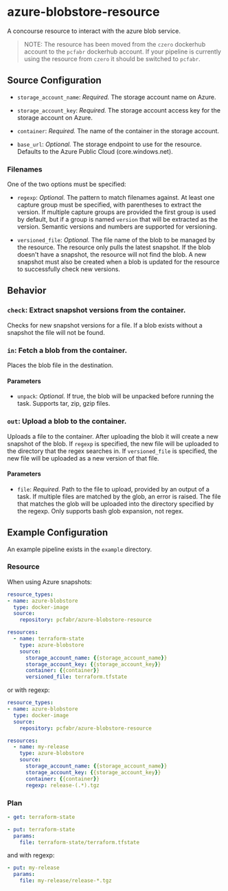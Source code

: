 # azure-blobstore-resource
A concourse resource to interact with the azure blob service.

> NOTE: The resource has been moved from the `czero` dockerhub account to the `pcfabr` dockerhub
> account. If your pipeline is currently using the resource from `czero` it should be switched
> to `pcfabr`.

## Source Configuration

* `storage_account_name`: *Required.* The storage account name on Azure.

* `storage_account_key`: *Required.* The storage account access key for the storage account on Azure.

* `container`: *Required.* The name of the container in the storage account.

* `base_url`: *Optional.* The storage endpoint to use for the resource. Defaults to the
  Azure Public Cloud (core.windows.net).

### Filenames

One of the two options must be specified:

* `regexp`: *Optional.* The pattern to match filenames against. At least one capture group
  must be specified, with parentheses to extract the version. If multiple capture groups are
  provided the first group is used by default, but if a group is named `version` that will
  be extracted as the version. Semantic versions and numbers are supported for versioning.

* `versioned_file`: *Optional.* The file name of the blob to be managed by the resource.
  The resource only pulls the latest snapshot. If the blob doesn't have a snapshot, the
  resource will not find the blob. A new snapshot must also be created when a blob is
  updated for the resource to successfully check new versions.

## Behavior

### `check`: Extract snapshot versions from the container.

Checks for new snapshot versions for a file. If a blob exists without a snapshot
the file will not be found.

### `in`: Fetch a blob from the container.

Places the blob file in the destination.

#### Parameters

* `unpack`: *Optional.* If true, the blob will be unpacked before running the task. Supports
  tar, zip, gzip files.

### `out`: Upload a blob to the container.

Uploads a file to the container. After uploading the blob it will create a
new snapshot of the blob. If `regexp` is specified, the new file will be uploaded
to the directory that the regex searches in. If `versioned_file` is specified, the
new file will be uploaded as a new version of that file.

#### Parameters

* `file`: *Required.* Path to the file to upload, provided by an output of a task. If multiple
  files are matched by the glob, an error is raised. The file that matches the glob will be
  uploaded into the directory specified by the regexp. Only supports bash glob expansion, not
  regex.

## Example Configuration

An example pipeline exists in the `example` directory.

### Resource

When using Azure snapshots:

```yaml
resource_types:
- name: azure-blobstore
  type: docker-image
  source:
    repository: pcfabr/azure-blobstore-resource

resources:
  - name: terraform-state
    type: azure-blobstore
    source:
      storage_account_name: {{storage_account_name}}
      storage_account_key: {{storage_account_key}}
      container: {{container}}
      versioned_file: terraform.tfstate
```

or with regexp:

```yaml
resource_types:
- name: azure-blobstore
  type: docker-image
  source:
    repository: pcfabr/azure-blobstore-resource

resources:
  - name: my-release
    type: azure-blobstore
    source:
      storage_account_name: {{storage_account_name}}
      storage_account_key: {{storage_account_key}}
      container: {{container}}
      regexp: release-(.*).tgz
```

### Plan

```yaml
- get: terraform-state
```

```yaml
- put: terraform-state
  params:
    file: terraform-state/terraform.tfstate
```

and with regexp:

```yaml
- put: my-release
  params:
    file: my-release/release-*.tgz
```
